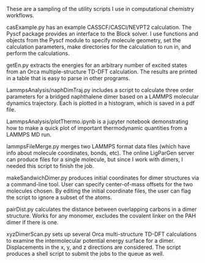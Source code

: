 These are a sampling of the utility scripts I use in computational 
chemistry workflows. 

casExample.py has an example CASSCF/CASCI/NEVPT2 calculation. The Pyscf package
provides an interface to the Block solver. I use functions and objects from the 
Pyscf module to specify molecule geometry, set the calculation parameters, 
make directories for the calculation to run in, and perform the calculations. 

getEn.py extracts the energies for an arbitrary number of excited states from 
an Orca multiple-structure TD-DFT calculation. The results are printed in a 
table that is easy to parse in other programs. 

LammpsAnalysis/naphDimTraj.py includes a script to calculate three order parameters
for a bridged naphthalene dimer based on a LAMMPS molecular dynamics trajectory. 
Each is plotted in a histogram, which is saved in a pdf file. 

LammpsAnalysis/plotThermo.ipynb is a jupyter notebook demonstrating how to 
make a quick plot of important thermodynamic quantities from a LAMMPS MD run. 

lammpsFileMerge.py merges two LAMMPS format data files (which have info about 
molecule coordinates, bonds, etc). The online LigParGen server can produce 
files for a single molecule, but since I work with dimers, I needed this script
to finish the job. 

makeSandwichDimer.py produces initial coordinates for dimer structures via a 
command-line tool. User can specify center-of-mass offsets for the two molecules 
chosen. By editing the initial coordinate files, the user can flag the script to 
ignore a subset of the atoms. 

pairDist.py calculates the distance between overlapping carbons in a dimer structure. 
Works for any monomer, excludes the covalent linker on the PAH dimer if there is one. 

xyzDimerScan.py sets up several Orca multi-structure TD-DFT calculations to 
examine the intermolecular potential energy surface for a dimer. 
Displacements in the x, y, and z directions are considered. The script produces a 
shell script to submit the jobs to the queue as well. 
